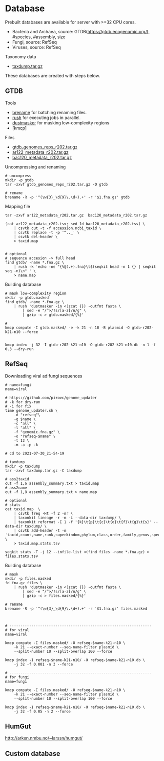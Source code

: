 # Database

Prebuilt databases are available for server with >=32 CPU cores.

- Bacteria and Archaea, source: GTDB(https://gtdb.ecogenomic.org/), #species, #assembly, size
- Fungi, source: RefSeq
- Viruses, source: RefSeq

Taxonomy data

- [taxdump.tar.gz]()


These databases are created with steps below.

## GTDB

Tools

- [brename](https://github.com/shenwei356/brename/releases) for batching renaming files.
- [rush](https://github.com/shenwei356/rush/releases) for executing jobs in parallel.
- [dustmasker](https://ftp.ncbi.nlm.nih.gov/blast/executables/blast+/LATEST/) for masking low-complexity regions
- [kmcp]

Files

 - [gtdb_genomes_reps_r202.tar.gz](https://data.ace.uq.edu.au/public/gtdb/data/releases/release202/202.0/genomic_files_reps/gtdb_genomes_reps_r202.tar.gz)
 - [ar122_metadata_r202.tar.gz](https://data.ace.uq.edu.au/public/gtdb/data/releases/release202/202.0/ar122_metadata_r202.tar.gz)
 - [bac120_metadata_r202.tar.gz](https://data.ace.uq.edu.au/public/gtdb/data/releases/release202/202.0/bac120_metadata_r202.tar.gz)

Uncompressing and renaming
 
    # uncompress
    mkdir -p gtdb
    tar -zxvf gtdb_genomes_reps_r202.tar.gz -O gtdb
    
    # rename
    brename -R -p '^(\w{3}_\d{9}\.\d+).+' -r '$1.fna.gz' gtdb    
  
Mapping file

    tar -zxvf ar122_metadata_r202.tar.gz  bac120_metadata_r202.tar.gz
    
    (cat ar122_metadata_r202.tsv; sed 1d bac120_metadata_r202.tsv) \
        | csvtk cut -t -f accession,ncbi_taxid \
        | csvtk replace -t -p '^.._' \
        | csvtk del-header \
        > taxid.map

        
    # optional    
    # sequence accesion -> full head
    find gtdb/ -name *.fna.gz \
        | rush -k 'echo -ne "{%@(.+).fna}\t$(seqkit head -n 1 {} | seqkit seq -n)\n" ' \
        > name.map
        
Building database

    # mask low-complexity region
    mkdir -p gtdb.masked
    find gtdb/ -name *.fna.gz \
        | rush 'dustmasker -in <(zcat {}) -outfmt fasta \
            | sed -e "/^>/!s/[a-z]/n/g" \
            | gzip -c > gtdb.masked/{%}'
    
    # 
    kmcp compute -I gtdb.masked/ -e -k 21 -n 10 -B plasmid -O gtdb-r202-k21-n10 --force

    
    kmcp index -j 32 -I gtdb-r202-k21-n10 -O gtdb-r202-k21-n10.db -n 1 -f 0.3 --dry-run


## RefSeq

Downloading viral ad fungi sequences

    # name=fungi
    name=viral
    
    # https://github.com/pirovc/genome_updater
    # -k for dry-run
    # -i for fix
    time genome_updater.sh \
        -d "refseq"\
        -g $name \
        -c "all" \
        -l "all" \
        -f "genomic.fna.gz" \
        -o "refseq-$name" \
        -t 12 \
        -m -a -p -k

    # cd to 2021-07-30_21-54-19
        
    # taxdump
    mkdir -p taxdump
    tar -zxvf taxdump.tar.gz -C taxdump
    
    # ass2taxid
    cut -f 1,6 assembly_summary.txt > taxid.map    
    # ass2name
    cut -f 1,8 assembly_summary.txt > name.map
        
    # optional
    # stats
    cat taxid.map  \
        | csvtk freq -Ht -f 2 -nr \
        | taxonkit lineage -r -n -L --data-dir taxdump/ \
        | taxonkit reformat -I 1 -f '{k}\t{p}\t{c}\t{o}\t{f}\t{g}\t{s}' --data-dir taxdump/ \
        | csvtk add-header -t -n 'taxid,count,name,rank,superkindom,phylum,class,order,family,genus,species' \
        > taxid.map.stats.tsv
    
    seqkit stats -T -j 12 --infile-list <(find files -name *.fna.gz) > files.stats.tsv
        
Building database

    # mask
    mkdir -p files.masked
    fd fna.gz files \
        | rush 'dustmasker -in <(zcat {}) -outfmt fasta \
            | sed -e "/^>/!s/[a-z]/n/g" \
            | gzip -c > files.masked/{%}'
            
    # rename
    brename -R -p '^(\w{3}_\d{9}\.\d+).+' -r '$1.fna.gz' files.masked   
    
    
    
    # -----------------------------------------------------------------
    # for viral
    name=viral
    
    kmcp compute -I files.masked/ -O refseq-$name-k21-n10 \
        -k 21 --exact-number --seq-name-filter plasmid \
        --split-number 10 --split-overlap 100 --force
      
    kmcp index -I refseq-$name-k21-n10/ -O refseq-$name-k21-n10.db \
        -j 32 -f 0.001 -n 3 --force
    
    # -----------------------------------------------------------------
    # for fungi
    name=fungi
    
    kmcp compute -I files.masked/ -O refseq-$name-k21-n10 \
        -k 21 --exact-number --seq-name-filter plasmid \
        --split-number 10 --split-overlap 100 --force
      
    kmcp index -I refseq-$name-k21-n10/ -O refseq-$name-k21-n10.db \
        -j 32 -f 0.05 -n 2 --force

## HumGut

http://arken.nmbu.no/~larssn/humgut/


## Custom database

